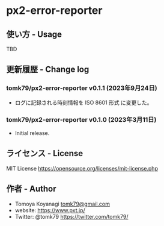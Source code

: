# px2-error-reporter

## 使い方 - Usage

TBD

## 更新履歴 - Change log

### tomk79/px2-error-reporter v0.1.1 (2023年9月24日)

- ログに記録される時刻情報を ISO 8601 形式 に変更した。

### tomk79/px2-error-reporter v0.1.0 (2023年3月11日)

- Initial release.



## ライセンス - License

MIT License https://opensource.org/licenses/mit-license.php


## 作者 - Author

- Tomoya Koyanagi <tomk79@gmail.com>
- website: <https://www.pxt.jp/>
- Twitter: @tomk79 <https://twitter.com/tomk79/>
